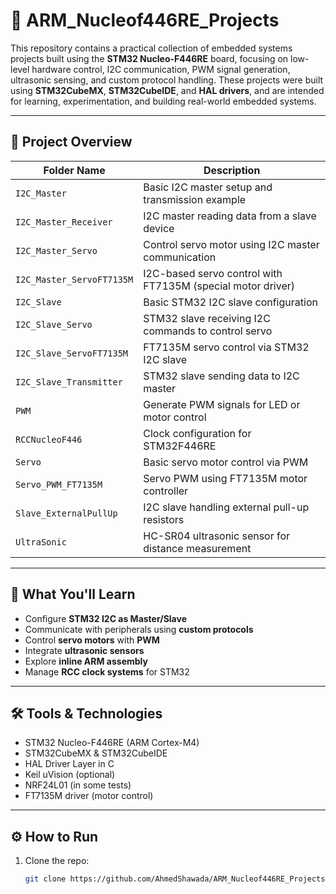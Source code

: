 # 🚀 ARM_Nucleof446RE_Projects

This repository contains a practical collection of embedded systems projects built using the **STM32 Nucleo-F446RE** board, focusing on low-level hardware control, I2C communication, PWM signal generation, ultrasonic sensing, and custom protocol handling. These projects were built using **STM32CubeMX**, **STM32CubeIDE**, and **HAL drivers**, and are intended for learning, experimentation, and building real-world embedded systems.

---

## 📁 Project Overview

| Folder Name                     | Description                                                            |
|--------------------------------|------------------------------------------------------------------------|
| `I2C_Master`                   | Basic I2C master setup and transmission example                        |
| `I2C_Master_Receiver`          | I2C master reading data from a slave device                            |
| `I2C_Master_Servo`             | Control servo motor using I2C master communication                     |
| `I2C_Master_ServoFT7135M`      | I2C-based servo control with FT7135M (special motor driver)            |
| `I2C_Slave`                    | Basic STM32 I2C slave configuration                                    |
| `I2C_Slave_Servo`              | STM32 slave receiving I2C commands to control servo                    |
| `I2C_Slave_ServoFT7135M`       | FT7135M servo control via STM32 I2C slave                              |
| `I2C_Slave_Transmitter`        | STM32 slave sending data to I2C master                                 |
| `PWM`                          | Generate PWM signals for LED or motor control                          |
| `RCCNucleoF446`                | Clock configuration for STM32F446RE                                    |
| `Servo`                        | Basic servo motor control via PWM                                      |
| `Servo_PWM_FT7135M`            | Servo PWM using FT7135M motor controller                               |
| `Slave_ExternalPullUp`         | I2C slave handling external pull-up resistors                          |
| `UltraSonic`                   | HC-SR04 ultrasonic sensor for distance measurement                     |

---

## 🧠 What You'll Learn

- Configure **STM32 I2C as Master/Slave**
- Communicate with peripherals using **custom protocols**
- Control **servo motors** with **PWM**
- Integrate **ultrasonic sensors**
- Explore **inline ARM assembly**
- Manage **RCC clock systems** for STM32

---

## 🛠️ Tools & Technologies

- STM32 Nucleo-F446RE (ARM Cortex-M4)
- STM32CubeMX & STM32CubeIDE
- HAL Driver Layer in C
- Keil uVision (optional)
- NRF24L01 (in some tests)
- FT7135M driver (motor control)

---

## ⚙️ How to Run

1. Clone the repo:
   ```bash
   git clone https://github.com/AhmedShawada/ARM_Nucleof446RE_Projects.git
